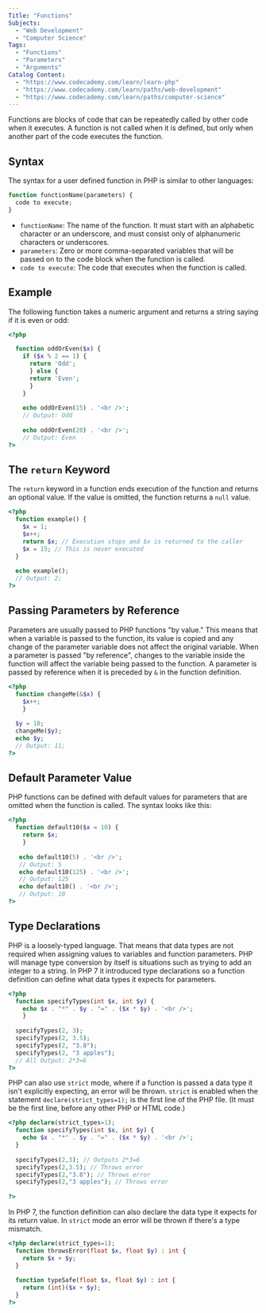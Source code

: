 ```yaml
---
Title: "Functions"
Subjects:
  - "Web Development"
  - "Computer Science"
Tags: 
  - "Functions"
  - "Parameters"
  - "Arguments"
Catalog Content:
  - "https://www.codecademy.com/learn/learn-php"
  - "https://www.codecademy.com/learn/paths/web-development"
  - "https://www.codecademy.com/learn/paths/computer-science"
---
```

Functions are blocks of code that can be repeatedly called by other code when it executes.
A function is not called when it is defined, but only when another part of the code executes the function.

## Syntax

The syntax for a user defined function in PHP is similar to other languages:

```php
function functionName(parameters) {
  code to execute;
}
```

- `functionName`: The name of the function. It must start with an alphabetic character or an underscore, and must consist only of alphanumeric characters or underscores.
- `parameters`: Zero or more comma-separated variables that will be passed on to the code block when the function is called.
- `code to execute`: The code that executes when the function is called.

## Example

The following function takes a numeric argument and returns a string saying if it is even or odd:

```php
<?php

  function oddOrEven($x) {
    if ($x % 2 == 1) {
      return 'Odd';
      } else {
      return 'Even';
      }
    }
    
    echo oddOrEven(15) . '<br />';
    // Output: Odd
    
    echo oddOrEven(20) . '<br />';
    // Output: Even
?>
```

## The `return` Keyword

The `return` keyword in a function ends execution of the function and returns an optional value. If the value is omitted, the function returns a `null` value.

```php
<?php
  function example() {
    $x = 1;
    $x++;
    return $x; // Execution stops and $x is returned to the caller
    $x = 15; // This is never executed
  }
  
  echo example();
  // Output: 2;
?>
```

## Passing Parameters by Reference

Parameters are usually passed to PHP functions "by value." This means that when a variable is passed to the function, 
its value is copied and any change of the parameter variable does not affect the original variable. 
When a parameter is passed "by reference", changes to the variable inside the function will affect the variable being passed to the function.
A parameter is passed by reference when it is preceded by `&` in the function definition.

```php
<?php
  function changeMe(&$x) {
    $x++;
    }
    
  $y = 10;
  changeMe($y);
  echo $y;
  // Output: 11;
?>
```

## Default Parameter Value

PHP functions can be defined with default values for parameters that are omitted when the function is called. The syntax looks like this:

```php
<?php
  function default10($x = 10) {
    return $x;
    }
    
   echo default10(5) . '<br />';
   // Output: 5
   echo default10(125) . '<br />';
   // Output: 125
   echo default10() . '<br />';
   // Output: 10
?>
```

## Type Declarations

PHP is a loosely-typed language. That means that data types are not required when assigning values to variables and function parameters.
PHP will manage type conversion by itself is situations such as trying to add an integer to a string.
In PHP 7 it introduced type declarations so a function definition can define what data types it expects for parameters.

```php
<?php
  function specifyTypes(int $x, int $y) {
    echo $x . "*" . $y . "=" . ($x * $y) . '<br />';
    }
     
  specifyTypes(2, 3);
  specifyTypes(2, 3.5);
  specifyTypes(2, "3.8");
  specifyTypes(2, "3 apples");
  // All Output: 2*3=6
?>
```

PHP can also use `strict` mode, where if a function is passed a data type it isn't explicitly expecting, an error will be thrown.
`strict` is enabled when the statement `declare(strict_types=1);` is the first line of the PHP file. (It must be the first line, before any other PHP or HTML code.)

```php
<?php declare(strict_types=1);
  function specifyTypes(int $x, int $y) {
    echo $x . "*" . $y . "=" . ($x * $y) . '<br />';
  }
     
  specifyTypes(2,3); // Outputs 2*3=6
  specifyTypes(2,3.5); // Throws error
  specifyTypes(2,"3.8"); // Throws error
  specifyTypes(2,"3 apples"); // Throws error
  
?>
```

In PHP 7, the function definition can also declare the data type it expects for its return value. 
In `strict` mode an error will be thrown if there's a type mismatch.

```php
<?php declare(strict_types=1);
  function throwsError(float $x, float $y) : int {
    return $x + $y;
  }
    
  function typeSafe(float $x, float $y) : int {
    return (int)($x + $y);
  }
?>
```

